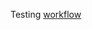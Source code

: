 Testing
[workflow](https://github.com/<UserName>/<RepositoryName>/actions/workflows/main.yml/badge.svg)